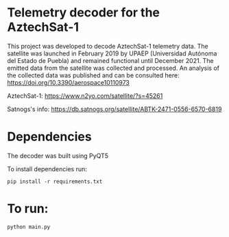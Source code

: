 # Telemetry decoder for the AztechSat-1


This project was developed to decode AztechSat-1 telemetry data. The satellite was launched in February 2019 by UPAEP (Universidad Autónoma del Estado de Puebla) and remained functional until December 2021. The emitted data from the satellite was collected and processed. An analysis of the collected data was published and can be consulted here: https://doi.org/10.3390/aerospace10110973

AztechSat-1: https://www.n2yo.com/satellite/?s=45261

Satnogs's info: https://db.satnogs.org/satellite/ABTK-2471-0556-6570-6819


# Dependencies
The decoder was built using PyQT5

To install dependencies run:
```
pip install -r requirements.txt
```

# To run:
```
python main.py
```
